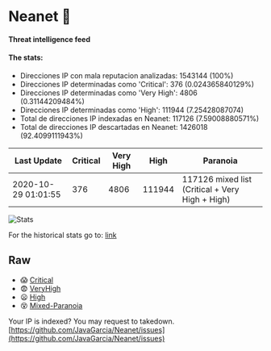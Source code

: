 # Neanet :hocho:
#### Threat intelligence feed
#### The stats:

- Direcciones IP con mala reputacion analizadas: 1543144 (100%)
- Direcciones IP determinadas como 'Critical':  376 (0.024365840129%)
- Direcciones IP determinadas como 'Very High':  4806 (0.31144209484%)
- Direcciones IP determinadas como 'High':  111944 (7.25428087074)
- Total de direcciones IP indexadas en Neanet:  117126 (7.59008880571%)
- Total de direcciones IP descartadas en Neanet:  1426018 (92.4099111943%)

| Last Update | Critical | Very High | High | Paranoia |
| --- | --- | --- | --- | --- |
| 2020-10-29 01:01:55 | 376 | 4806 | 111944 | 117126 mixed list (Critical + Very High + High)|

![Stats](https://docs.google.com/spreadsheets/d/e/2PACX-1vSnaNMIXVabIpDJjufMlzH7poXnshF3mgd8Is1g9ytUEzVsP5my4Trn8f-xkoLLQ38xpL3HtmUexLo6/pubchart?oid=501124687&format=image)

For the historical stats go to: [link](/stats.csv)
## Raw
- :scream: [Critical](https://raw.githubusercontent.com/JavaGarcia/Neanet/master/blacklists/neanet_critical.txt)
- :fearful: [VeryHigh](https://raw.githubusercontent.com/JavaGarcia/Neanet/master/blacklists/neanet_veryHigh.txtt)
- :frowning: [High](https://raw.githubusercontent.com/JavaGarcia/Neanet/master/blacklists/neanet_high.txt)
- :dizzy_face: [Mixed-Paranoia](https://raw.githubusercontent.com/JavaGarcia/Neanet/master/blacklists/neanet_all.txt)


Your IP is indexed? You may request to takedown. [https://github.com/JavaGarcia/Neanet/issues](https://github.com/JavaGarcia/Neanet/issues)














































































































































































































































































































































































































































































































































































































































































































































































































































































































































































































































































































































































































































































































































































































































































































































































































































































































































































































